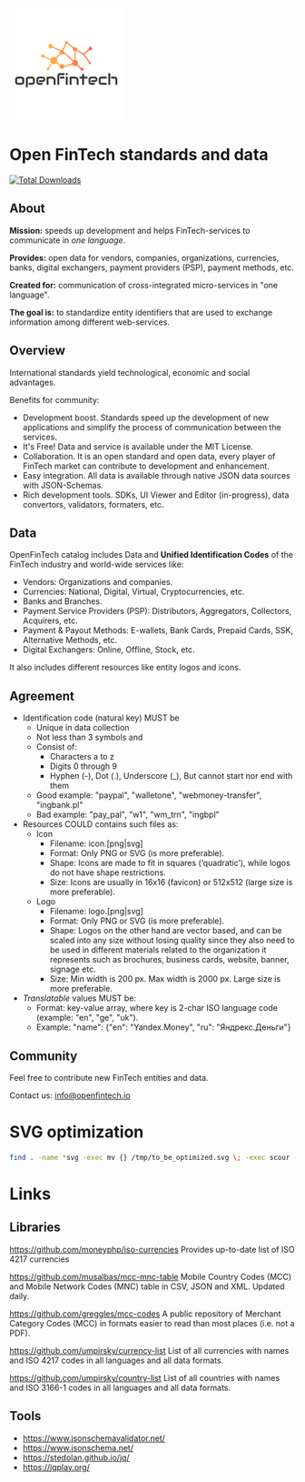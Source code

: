 ![OpenFinTech.io Logo](images/oft-logo.png "OpenFinTech.io")

# Open FinTech standards and data

[![Total Downloads](https://poser.pugx.org/paycore/openfintech-data/downloads?format=flat-square)](https://packagist.org/packages/paycore/openfintech-data)

## About

__Mission:__ speeds up development and helps FinTech-services to communicate in _one language_.

__Provides:__ open data for vendors, companies, organizations, currencies, banks, digital exchangers, payment providers (PSP), payment methods, etc.

__Created for:__ communication of cross-integrated micro-services in "one language". 

__The goal is:__ to standardize entity identifiers that are used to exchange information among different web-services.

## Overview

International standards yield technological, economic and social advantages.

Benefits for community:
   
- Development boost. Standards speed up the development of new applications and simplify the process of communication between the services.
- It's Free! Data and service is available under the MIT License.
- Collaboration. It is an open standard and open data, every player of FinTech market can contribute to development and enhancement.
- Easy integration. All data is available through native JSON data sources with JSON-Schemas.
- Rich development tools. SDKs, UI Viewer and Editor (in-progress), data convertors, validators, formaters, etc.

## Data

OpenFinTech catalog includes Data and __Unified Identification Codes__ of the FinTech industry and world-wide services like:

- Vendors: Organizations and companies.
- Currencies: National, Digital, Virtual, Cryptocurrencies, etc.
- Banks and Branches.
- Payment Service Providers (PSP): Distributors, Aggregators, Collectors, Acquirers, etc.
- Payment & Payout Methods: E-wallets, Bank Cards, Prepaid Cards, SSK, Alternative Methods, etc.
- Digital Exchangers: Online, Offline, Stock, etc. 

It also includes different resources like entity logos and icons.

## Agreement

- Identification code (natural key) MUST be 
    - Unique in data collection
    - Not less than 3 symbols and 
    - Consist of: 
        - Characters a to z
        - Digits 0 through 9
        - Hyphen (-), Dot (.), Underscore (_), But cannot start nor end with them
    - Good example: "paypal", "walletone", "webmoney-transfer", "ingbank.pl"
    - Bad example: "pay_pal", "w1", "wm_trn", "ingbpl"
- Resources COULD contains such files as:
    - Icon
        - Filename: icon.[png|svg]
        - Format: Only PNG or SVG (is more preferable).
        - Shape: Icons are made to fit in squares (‘quadratic’), while logos do not have shape restrictions.
        - Size: Icons are usually in 16x16 (favicon) or 512x512 (large size is more preferable).
    - Logo
        - Filename: logo.[png|svg]
        - Format: Only PNG or SVG (is more preferable).
        - Shape: Logos on the other hand are vector based, and can be scaled into any size without losing quality since they also need to be used in different materials related to the organization it represents such as brochures, business cards, website, banner, signage etc.
        - Size: Min width is 200 px. Max width is 2000 px. Large size is more preferable.
- _Translatable_ values MUST be:
    - Format: key-value array, where key is 2-char ISO language code (example: "en", "ge", "uk"). 
    - Example: "name": {"en": "Yandex.Money", "ru": "Яндрекс.Деньги"}  
        
## Community

Feel free to contribute new FinTech entities and data.

Contact us: [info@openfintech.io](mailto:info@openfintech.io)

# SVG optimization
```bash
find . -name *svg -exec mv {} /tmp/to_be_optimized.svg \; -exec scour -i /tmp/to_be_optimized.svg -o {} --enable-viewboxing --enable-id-stripping --enable-comment-stripping --shorten-ids --indent=none \;
```  
# Links

## Libraries

https://github.com/moneyphp/iso-currencies
Provides up-to-date list of ISO 4217 currencies

https://github.com/musalbas/mcc-mnc-table
Mobile Country Codes (MCC) and Mobile Network Codes (MNC) table in CSV, JSON and XML. Updated daily.

https://github.com/greggles/mcc-codes
A public repository of Merchant Category Codes (MCC) in formats easier to read than most places (i.e. not a PDF).

https://github.com/umpirsky/currency-list
List of all currencies with names and ISO 4217 codes in all languages and all data formats.

https://github.com/umpirsky/country-list
List of all countries with names and ISO 3166-1 codes in all languages and all data formats.

## Tools

* https://www.jsonschemavalidator.net/
* https://www.jsonschema.net/
* https://stedolan.github.io/jq/
* https://jqplay.org/
